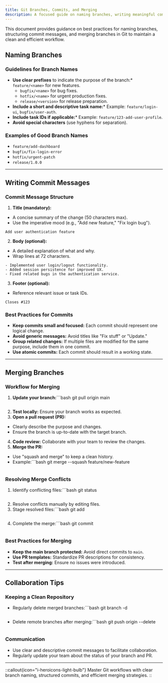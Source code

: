 ```yaml
---
title: Git Branches, Commits, and Merging
description: A focused guide on naming branches, writing meaningful commits, and merging efficiently to streamline collaboration and development workflows.
---
```


This document provides guidance on best practices for naming branches, structuring commit messages, and merging branches in Git to maintain a clean and efficient workflow.

## Naming Branches

### Guidelines for Branch Names

- **Use clear prefixes** to indicate the purpose of the branch:* `feature/<name>` for new features.
  * `bugfix/<name>` for bug fixes.
  * `hotfix/<name>` for urgent production fixes.
  * `release/<version>` for release preparation.
- **Include a short and descriptive task name:*** Example: `feature/login-ui`, `bugfix/user-auth`.
- **Include task IDs if applicable:*** Example: `feature/123-add-user-profile`.
- **Avoid special characters** (use hyphens for separation).

### Examples of Good Branch Names

- `feature/add-dashboard`
- `bugfix/fix-login-error`
- `hotfix/urgent-patch`
- `release/1.0.0`

---

## Writing Commit Messages

### Commit Message Structure

1. **Title (mandatory):**

- A concise summary of the change (50 characters max).
- Use the imperative mood (e.g., "Add new feature," "Fix login bug").

```text
Add user authentication feature

```

2. **Body (optional):**

- A detailed explanation of what and why.
- Wrap lines at 72 characters.

```text
- Implemented user login/logout functionality.
- Added session persistence for improved UX.
- Fixed related bugs in the authentication service.

```

3. **Footer (optional):**

- Reference relevant issue or task IDs.

```text
Closes #123

```

### Best Practices for Commits

- **Keep commits small and focused:** Each commit should represent one logical change.
- **Avoid generic messages:** Avoid titles like "Fix stuff" or "Update."
- **Group related changes:** If multiple files are modified for the same purpose, include them in one commit.
- **Use atomic commits:** Each commit should result in a working state.

---

## Merging Branches

### Workflow for Merging

1. **Update your branch:**```bash
   git pull origin main
   ```
2. **Test locally:** Ensure your branch works as expected.
3. **Open a pull request (PR):**

- Clearly describe the purpose and changes.
- Ensure the branch is up-to-date with the target branch.

4. **Code review:** Collaborate with your team to review the changes.
5. **Merge the PR:**

- Use "squash and merge" to keep a clean history.
- Example:```bash
  git merge --squash feature/new-feature
  ```

### Resolving Merge Conflicts

1. Identify conflicting files:```bash
   git status
   ```
2. Resolve conflicts manually by editing files.
3. Stage resolved files:```bash
   git add <file-name>
   ```
4. Complete the merge:```bash
   git commit
   ```

### Best Practices for Merging

- **Keep the main branch protected:** Avoid direct commits to `main`.
- **Use PR templates:** Standardize PR descriptions for consistency.
- **Test after merging:** Ensure no issues were introduced.

---

## Collaboration Tips

### Keeping a Clean Repository

- Regularly delete merged branches:```bash
  git branch -d <branch-name>
  ```
- Delete remote branches after merging:```bash
  git push origin --delete <branch-name>
  ```

### Communication

- Use clear and descriptive commit messages to facilitate collaboration.
- Regularly update your team about the status of your branch and PR.

---

::callout{icon="i-heroicons-light-bulb"}
Master Git workflows with clear branch naming, structured commits, and efficient merging strategies.
::
